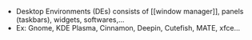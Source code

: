 - Desktop Environments (DEs) consists of [[window manager]], panels (taskbars), widgets, softwares,...
- Ex: Gnome, KDE Plasma, Cinnamon, Deepin, Cutefish, MATE, xfce...

